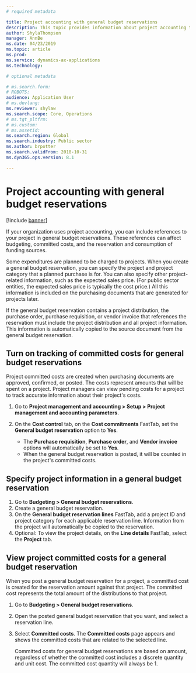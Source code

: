 ```yaml
---
# required metadata

title: Project accounting with general budget reservations
description: This topic provides information about project accounting that uses general budget reservations for Public sector in Microsoft Dynamics 365 for Finance and Operations.
author: ShylaThompson
manager: AnnBe
ms.date: 04/23/2019
ms.topic: article
ms.prod: 
ms.service: dynamics-ax-applications
ms.technology: 

# optional metadata

# ms.search.form: 
# ROBOTS: 
audience: Application User
# ms.devlang: 
ms.reviewer: shylaw
ms.search.scope: Core, Operations
# ms.tgt_pltfrm: 
# ms.custom: 
# ms.assetid: 
ms.search.region: Global
ms.search.industry: Public sector
ms.author: brpotter
ms.search.validFrom: 2018-10-31
ms.dyn365.ops.version: 8.1

---
```


# Project accounting with general budget reservations

[!include [banner](../includes/banner.md)]

If your organization uses project accounting, you can include references to your project in general budget reservations. These references can affect budgeting, committed costs, and the reservation and consumption of funding sources.

Some expenditures are planned to be charged to projects. When you create a general budget reservation, you can specify the project and project category that a planned purchase is for. You can also specify other project-related information, such as the expected sales price. (For public sector entities, the expected sales price is typically the cost price.) All this information is included on the purchasing documents that are generated for projects later.

If the general budget reservation contains a project distribution, the purchase order, purchase requisition, or vendor invoice that references the reservation must include the project distribution and all project information. This information is automatically copied to the source document from the general budget reservation.

## Turn on tracking of committed costs for general budget reservations

Project committed costs are created when purchasing documents are approved, confirmed, or posted. The costs represent amounts that will be spent on a project. Project managers can view pending costs for a project to track accurate information about their project's costs.

1. Go to **Project management and accounting \> Setup \> Project management and accounting parameters**.
2. On the **Cost control** tab, on the **Cost commitments** FastTab, set the **General budget reservation** option to **Yes**.

    - The **Purchase requisition**, **Purchase order**, and **Vendor invoice** options will automatically be set to **Yes**.
    - When the general budget reservation is posted, it will be counted in the project's committed costs.

## Specify project information in a general budget reservation

1. Go to **Budgeting \> General budget reservations**.
2. Create a general budget reservation.
3. On the **General budget reservation lines** FastTab, add a project ID and project category for each applicable reservation line. Information from the project will automatically be copied to the reservation.
4. Optional: To view the project details, on the **Line details** FastTab, select the **Project** tab.

## View project committed costs for a general budget reservation

When you post a general budget reservation for a project, a committed cost is created for the reservation amount against that project. The committed cost represents the total amount of the distributions to that project.

1. Go to **Budgeting \> General budget reservations**.
2. Open the posted general budget reservation that you want, and select a reservation line.
3. Select **Committed costs**. The **Committed costs** page appears and shows the committed costs that are related to the selected line.

    Committed costs for general budget reservations are based on amount, regardless of whether the committed cost includes a discrete quantity and unit cost. The committed cost quantity will always be 1.

